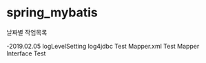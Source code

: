# spring_mybatis

날짜별 작업목록

-2019.02.05
logLevelSetting
log4jdbc Test
Mapper.xml Test
Mapper Interface Test




